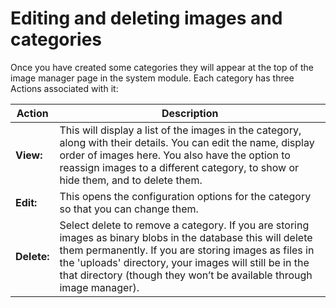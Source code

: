 # Editing and deleting images and categories

Once you have created some categories they will appear at the top of the image manager page in the system module. Each category has three Actions associated with it:

| Action | Description |
| --- | --- |
| **View:** | This will display a list of the images in the category, along with their details. You can edit the name, display order of images here. You also have the option to reassign images to a different category, to show or hide them, and to delete them. |
| **Edit:** | This opens the configuration options for the category so that you can change them. |
| **Delete:** | Select delete to remove a category. If you are storing images as binary blobs in the database this will delete them permanently. If you are storing images as files in the 'uploads' directory, your images will still be in the that directory \(though they won’t be available through image manager\). |

